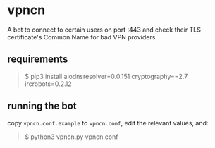 # vpncn

A bot to connect to certain users on port :443 and check their TLS
certificate's Common Name for bad VPN providers.

## requirements

> $ pip3 install aiodnsresolver=0.0.151 cryptography==2.7 ircrobots=0.2.12

## running the bot
copy `vpncn.conf.example` to `vpncn.conf`, edit the relevant values, and:
> $ python3 vpncn.py vpncn.conf
